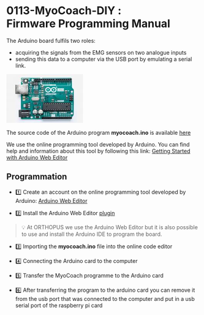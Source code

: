 # 0113-MyoCoach-DIY :<br>Firmware Programming Manual

The Arduino board fulfils two roles:

* acquiring the signals from the EMG sensors on two analogue inputs
* sending this data to a computer via the USB port by emulating a serial link.

![arduino_uno](./assets/arduino_uno.jpg)

The source code of the Arduino program **myocoach.ino** is available  [here](https://github.com/Yven92/MyoCoachV2/tree/codes/src)

We use the online programming tool developed by Arduino. You can find help and information about this tool by following this link:
[Getting Started with Arduino Web Editor](https://create.arduino.cc/projecthub/Arduino_Genuino/getting-started-with-arduino-web-editor-on-various-platforms-4b3e4a?f=1)

## Programmation

* :one: Create an account on the online programming tool developed by Arduino: [Arduino Web Editor](https://create.arduino.cc)

* :two: Install the Arduino Web Editor [plugin](https://create.arduino.cc/getting-started/plugin)

> :bulb: At ORTHOPUS we use the Arduino Web Editor but it is also possible to use and install the Arduino IDE to program the board.

* :three: Importing the **myocoach.ino** file into the online code editor

* :four: Connecting the Arduino card to the computer

* :five: Transfer the MyoCoach programme to the Arduino card

* :six: After transferring the program to the arduino card you can remove it from the usb port that was connected to the computer and put in a usb serial port of the raspberry pi card



